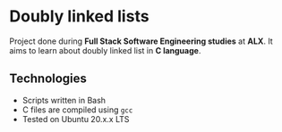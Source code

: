 # Doubly linked lists

Project done during **Full Stack Software Engineering studies** at **ALX**. It aims to learn about doubly linked list in **C language**.

## Technologies
* Scripts written in Bash 
* C files are compiled using `gcc`
* Tested on Ubuntu 20.x.x LTS